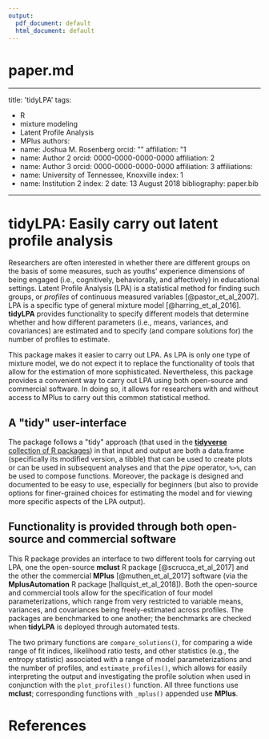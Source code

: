 ```yaml
---
output:
  pdf_document: default
  html_document: default
---
```

# paper.md

---
title: 'tidyLPA'
tags:
  - R
  - mixture modeling
  - Latent Profile Analysis
  - MPlus
authors:
  - name: Joshua M. Rosenberg
    orcid: ""
    affiliation: "1
  - name: Author 2
    orcid: 0000-0000-0000-0000
    affiliation: 2
  - name: Author 3
    orcid: 0000-0000-0000-0000
    affiliation: 3
affiliations:
 - name: University of Tennessee, Knoxville
   index: 1
 - name: Institution 2
   index: 2
date: 13 August 2018
bibliography: paper.bib
---

# tidyLPA: Easily carry out latent profile analysis

Researchers are often interested in whether there are different groups on the basis of some measures, such as youths' experience dimensions of being engaged (i.e., cognitively, behaviorally, and affectively) in educational settings. Latent Profile Analysis (LPA) is a statistical method for finding such groups, or *profiles* of continuous measured variables [@pastor_et_al_2007]. LPA is a specific type of general mixture model [@harring_et_al_2016]. **tidyLPA** provides functionality to specify different models that determine whether and how different parameters (i.e., means, variances, and covariances) are estimated and to specify (and compare solutions for) the number of profiles to estimate. 

This package makes it easier to carry out LPA. As LPA is only one type of mixture model, we do not expect it to replace the functionality of tools that allow for the estimation of more sophisticated. Nevertheless, this package provides a convenient way to carry out LPA using both open-source and commercial software. In doing so, it allows for researchers with and without access to MPlus to carry out this common statistical method. 

## A "tidy" user-interface 

The package follows a "tidy" approach (that used in the [**tidyverse** collection of R packages](https://www.tidyverse.org/)) in that input and output are both a data.frame (specifically its modified version, a tibble) that can be used to create plots or can be used in subsequent analyses and that the *pipe* operator, `%>%`, can be used to compose functions. Moreover, the package is designed and documented to be easy to use, especially for beginners (but also to provide options for finer-grained choices for estimating the model and for viewing more specific aspects of the LPA output).

## Functionality is provided through both open-source and commercial software

This R package provides an interface to two different tools for carrying out LPA, one the open-source **mclust** R package [@scrucca_et_al_2017] and the other the commercial **MPlus** [@muthen_et_al_2017] software (via the **MplusAutomation** R package [hallquist_et_al_2018]). Both the open-source and commercial tools allow for the specification of four model parameterizations, which range from very restricted to variable means, variances, and covariances being freely-estimated across profiles. The packages are benchmarked to one another; the benchmarks are checked when **tidyLPA** is deployed through automated tests.

The two primary functions are `compare_solutions()`, for comparing a wide range of fit indices, likelihood ratio tests, and other statistics (e.g., the entropy statistic) associated with a range of model parameterizations and the number of profiles, and `estimate_profiles()`, which allows for easily interpreting the output and investigating the profile solution when used in conjunction with the `plot_profiles()` function. All three functions use **mclust**; corresponding functions with `_mplus()` appended use **MPlus**. 

# References
